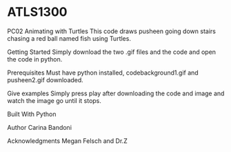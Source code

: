 # ATLS1300
PC02 Animating with Turtles
This code draws pusheen going down stairs chasing a red ball named fish using Turtles.

Getting Started
Simply download the two .gif files and the code and open the code in python. 

Prerequisites
Must have python installed, codebackground1.gif and pusheen2.gif downloaded.

Give examples
Simply press play after downloading the code and image and watch the image go until it stops.

Built With
Python

Author
Carina Bandoni

Acknowledgments
Megan Felsch and Dr.Z

